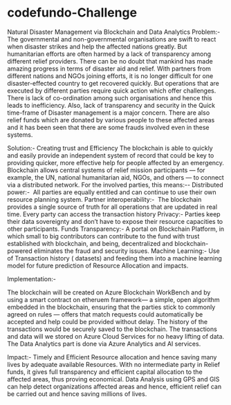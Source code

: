 # codefundo-Challenge
Natural Disaster Management via Blockchain and Data Analytics
Problem:-
The governmental and non-governmental organisations are swift to react when disaster strikes and help the affected nations greatly. But humanitarian efforts are often harmed by a lack of transparency among different relief providers. There can be no doubt that mankind has made amazing progress in terms of disaster aid and relief. With partners from different nations and NGOs joining efforts, it is no longer difficult for one disaster-effected country to get recovered quickly. But operations that are executed by different parties require quick action which offer challenges. There is lack of co-ordination among such organisations and hence this leads to inefficiency. Also, lack of transparency and security in the Quick time-frame of Disaster management is a major concern. There are also relief funds which are donated by various people to these affected areas and it has been seen that there are some frauds involved even in these systems.

Solution:-
Creating trust and Efficiency
The blockchain is able to quickly and easily provide an independent system of record that could be key to providing quicker, more effective help for people affected by an emergency.  Blockchain allows central systems of relief mission participants — for example, the UN, national humanitarian aid, NGOs, and others — to connect via a distributed network.
 For the involved parties, this means:--
Distributed power:-    All parties are equally entitled and can continue to use their own resource planning system.
Partner interoperability:-   The blockchain provides a single source of truth for all operations that are updated in real time. Every party can access the transaction history
Privacy:-  Parties keep their data sovereignty and don’t have to expose their resource capacities to other participants.
Funds Transparency:-   A portal on Blockchain Platform, in which small to big contributors can contribute to the fund with trust established with blockchain, and being, decentralized and blockchain-powered eliminates the fraud and security issues.
Machine Learning:-  Use of Transaction history ( datasets) and feeding them into a machine learning model for future prediction of Resource Allocation and impacts.

Implementation:-

The blockchain will be created on Azure Blockchain WorkBench and by using a smart contract on etheruem framework— a simple, open algorithm embedded in the blockchain, ensuring that the parties stick to commonly agreed on rules — offers that match requests could automatically be accepted and help could be provided without delay. The history of the transactions would be securely saved to the blockchain. The transactions and data will we stored on Azure Cloud Services for no heavy lifting of data.
The Data Analytics part is done via Azure Analytics and AI services.

Impact:-
Timely and Efficient Resource allocation and hence saving many lives by adequate available Resources. With no intermediate party in Relief funds, it gives full transparency and efficient capital allocation to the affected areas, thus proving economical. Data Analysis using GPS and GIS can help detect organizations affected areas and hence, efficient relief can be carried out and hence saving millions of lives. 
